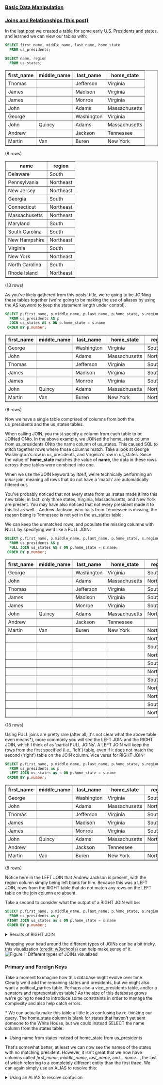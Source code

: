 ### [Basic Data Manipulation](https://aeryck.com/post:9)
### [Joins and Relationships (this post)](https://aeryck.com/post:10)

In the [last post](https://aeryck.com/post:9) we created a table for some early
U.S. Presidents and states, and learned we can view our tables with:

```sql
SELECT first_name, middle_name, last_name, home_state
  FROM us_presidents;

SELECT name, region
  FROM us_states;
```

<table border="1">
  <tr>
    <th align="center">first_name</th>
    <th align="center">middle_name</th>
    <th align="center">last_name</th>
    <th align="center">home_state</th>
  </tr>
  <tr valign="top">
    <td align="left">Thomas</td>
    <td align="left">&nbsp; </td>
    <td align="left">Jefferson</td>
    <td align="left">Virginia</td>
  </tr>
  <tr valign="top">
    <td align="left">James</td>
    <td align="left">&nbsp; </td>
    <td align="left">Madison</td>
    <td align="left">Virginia</td>
  </tr>
  <tr valign="top">
    <td align="left">James</td>
    <td align="left">&nbsp; </td>
    <td align="left">Monroe</td>
    <td align="left">Virginia</td>
  </tr>
  <tr valign="top">
    <td align="left">John</td>
    <td align="left">&nbsp; </td>
    <td align="left">Adams</td>
    <td align="left">Massachusetts</td>
  </tr>
  <tr valign="top">
    <td align="left">George</td>
    <td align="left">&nbsp; </td>
    <td align="left">Washington</td>
    <td align="left">Virginia</td>
  </tr>
  <tr valign="top">
    <td align="left">John</td>
    <td align="left">Quincy</td>
    <td align="left">Adams</td>
    <td align="left">Massachusetts</td>
  </tr>
  <tr valign="top">
    <td align="left">Andrew</td>
    <td align="left">&nbsp; </td>
    <td align="left">Jackson</td>
    <td align="left">Tennessee</td>
  </tr>
  <tr valign="top">
    <td align="left">Martin</td>
    <td align="left">Van</td>
    <td align="left">Buren</td>
    <td align="left">New York</td>
  </tr>
</table>
<p>(8 rows)<br />
</p>

<table border="1">
  <tr>
    <th align="center">name</th>
    <th align="center">region</th>
  </tr>
  <tr valign="top">
    <td align="left">Delaware</td>
    <td align="left">South</td>
  </tr>
  <tr valign="top">
    <td align="left">Pennsylvania</td>
    <td align="left">Northeast</td>
  </tr>
  <tr valign="top">
    <td align="left">New Jersey</td>
    <td align="left">Northeast</td>
  </tr>
  <tr valign="top">
    <td align="left">Georgia</td>
    <td align="left">South</td>
  </tr>
  <tr valign="top">
    <td align="left">Connecticut</td>
    <td align="left">Northeast</td>
  </tr>
  <tr valign="top">
    <td align="left">Massachusetts</td>
    <td align="left">Northeast</td>
  </tr>
  <tr valign="top">
    <td align="left">Maryland</td>
    <td align="left">South</td>
  </tr>
  <tr valign="top">
    <td align="left">South Carolina</td>
    <td align="left">South</td>
  </tr>
  <tr valign="top">
    <td align="left">New Hampshire</td>
    <td align="left">Northeast</td>
  </tr>
  <tr valign="top">
    <td align="left">Virginia</td>
    <td align="left">South</td>
  </tr>
  <tr valign="top">
    <td align="left">New York</td>
    <td align="left">Northeast</td>
  </tr>
  <tr valign="top">
    <td align="left">North Carolina</td>
    <td align="left">South</td>
  </tr>
  <tr valign="top">
    <td align="left">Rhode Island</td>
    <td align="left">Northeast</td>
  </tr>
</table>
<p>(13 rows)<br />
</p>

As you've likely gathered from this posts' title, we're going to be JOINing
these tables together (we're going to be making the use of aliases by using the
AS keyword to keep the statement length under control).

```sql
SELECT p.first_name, p.middle_name, p.last_name, p.home_state, s.region
  FROM us_presidents AS p
  JOIN us_states AS s ON p.home_state = s.name
 ORDER BY p.number;
```

<table border="1">
  <tr>
    <th align="center">first_name</th>
    <th align="center">middle_name</th>
    <th align="center">last_name</th>
    <th align="center">home_state</th>
    <th align="center">region</th>
  </tr>
  <tr valign="top">
    <td align="left">George</td>
    <td align="left">&nbsp; </td>
    <td align="left">Washington</td>
    <td align="left">Virginia</td>
    <td align="left">South</td>
  </tr>
  <tr valign="top">
    <td align="left">John</td>
    <td align="left">&nbsp; </td>
    <td align="left">Adams</td>
    <td align="left">Massachusetts</td>
    <td align="left">Northeast</td>
  </tr>
  <tr valign="top">
    <td align="left">Thomas</td>
    <td align="left">&nbsp; </td>
    <td align="left">Jefferson</td>
    <td align="left">Virginia</td>
    <td align="left">South</td>
  </tr>
  <tr valign="top">
    <td align="left">James</td>
    <td align="left">&nbsp; </td>
    <td align="left">Madison</td>
    <td align="left">Virginia</td>
    <td align="left">South</td>
  </tr>
  <tr valign="top">
    <td align="left">James</td>
    <td align="left">&nbsp; </td>
    <td align="left">Monroe</td>
    <td align="left">Virginia</td>
    <td align="left">South</td>
  </tr>
  <tr valign="top">
    <td align="left">John</td>
    <td align="left">Quincy</td>
    <td align="left">Adams</td>
    <td align="left">Massachusetts</td>
    <td align="left">Northeast</td>
  </tr>
  <tr valign="top">
    <td align="left">Martin</td>
    <td align="left">Van </td>
    <td align="left">Buren</td>
    <td align="left">New York</td>
    <td align="left">Northeast</td>
  </tr>
</table>
<p>(8 rows)<br />
</p>

Now we have a single table comprised of columns from both the us_presidents and
the us_states tables. 

When calling JOIN, you must specify a column from each table to be JOINed ONto.
In the above example, we JOINed the home_state column from us_presidents ONto
the name column of us_states. This caused SQL to stitch together rows where
those columns match. Take a look at George Washington's row in us_presidents,
and Virginia's row in us_states. Since the value of **home_state** matches the
value of **name**, the data in these rows across these tables were combined into
one. 

When we use the JOIN keyword by itself, we're technically performing an *inner*
join, meaning all rows that do not have a 'match' are automatically filtered
out.

You've probably noticed that not every state from us_states made it into this
new table, in fact, only three states, Virginia, Massachusetts, and New York are
present. You may have also noticed that not every president made it to this list
as well... Andrew Jackson, who hails from Tennessee is missing, the reason being
is Tennessee is not yet in the us_states table. 

We can keep the unmatched rows, and populate the missing columns with NULL by
specifying we'd like a FULL JOIN:

```sql
SELECT p.first_name, p.middle_name, p.last_name, p.home_state, s.region
  FROM us_presidents AS p
  FULL JOIN us_states AS s ON p.home_state = s.name;
 ORDER BY p.number;
```

<table border="1">
  <tr>
    <th align="center">first_name</th>
    <th align="center">middle_name</th>
    <th align="center">last_name</th>
    <th align="center">home_state</th>
    <th align="center">region</th>
  </tr>
  <tr valign="top">
    <td align="left">George</td>
    <td align="left">&nbsp; </td>
    <td align="left">Washington</td>
    <td align="left">Virginia</td>
    <td align="left">South</td>
  </tr>
  <tr valign="top">
    <td align="left">John</td>
    <td align="left">&nbsp; </td>
    <td align="left">Adams</td>
    <td align="left">Massachusetts</td>
    <td align="left">Northeast</td>
  </tr>
  <tr valign="top">
    <td align="left">Thomas</td>
    <td align="left">&nbsp; </td>
    <td align="left">Jefferson</td>
    <td align="left">Virginia</td>
    <td align="left">South</td>
  </tr>
  <tr valign="top">
    <td align="left">James</td>
    <td align="left">&nbsp; </td>
    <td align="left">Madison</td>
    <td align="left">Virginia</td>
    <td align="left">South</td>
  </tr>
  <tr valign="top">
    <td align="left">James</td>
    <td align="left">&nbsp; </td>
    <td align="left">Monroe</td>
    <td align="left">Virginia</td>
    <td align="left">South</td>
  </tr>
  <tr valign="top">
    <td align="left">John</td>
    <td align="left">Quincy</td>
    <td align="left">Adams</td>
    <td align="left">Massachusetts</td>
    <td align="left">Northeast</td>
  </tr>
  <tr valign="top">
    <td align="left">Andrew</td>
    <td align="left">&nbsp; </td>
    <td align="left">Jackson</td>
    <td align="left">Tennessee</td>
    <td align="left">&nbsp; </td>
  </tr>
  <tr valign="top">
    <td align="left">Martin</td>
    <td align="left">Van</td>
    <td align="left">Buren</td>
    <td align="left">New York</td>
    <td align="left">Northeast</td>
  </tr>
  <tr valign="top">
    <td align="left">&nbsp; </td>
    <td align="left">&nbsp; </td>
    <td align="left">&nbsp; </td>
    <td align="left">&nbsp; </td>
    <td align="left">Northeast</td>
  </tr>
  <tr valign="top">
    <td align="left">&nbsp; </td>
    <td align="left">&nbsp; </td>
    <td align="left">&nbsp; </td>
    <td align="left">&nbsp; </td>
    <td align="left">South</td>
  </tr>
  <tr valign="top">
    <td align="left">&nbsp; </td>
    <td align="left">&nbsp; </td>
    <td align="left">&nbsp; </td>
    <td align="left">&nbsp; </td>
    <td align="left">Northeast</td>
  </tr>
  <tr valign="top">
    <td align="left">&nbsp; </td>
    <td align="left">&nbsp; </td>
    <td align="left">&nbsp; </td>
    <td align="left">&nbsp; </td>
    <td align="left">South</td>
  </tr>
  <tr valign="top">
    <td align="left">&nbsp; </td>
    <td align="left">&nbsp; </td>
    <td align="left">&nbsp; </td>
    <td align="left">&nbsp; </td>
    <td align="left">Northeast</td>
  </tr>
  <tr valign="top">
    <td align="left">&nbsp; </td>
    <td align="left">&nbsp; </td>
    <td align="left">&nbsp; </td>
    <td align="left">&nbsp; </td>
    <td align="left">South</td>
  </tr>
  <tr valign="top">
    <td align="left">&nbsp; </td>
    <td align="left">&nbsp; </td>
    <td align="left">&nbsp; </td>
    <td align="left">&nbsp; </td>
    <td align="left">Northeast</td>
  </tr>
  <tr valign="top">
    <td align="left">&nbsp; </td>
    <td align="left">&nbsp; </td>
    <td align="left">&nbsp; </td>
    <td align="left">&nbsp; </td>
    <td align="left">Northeast</td>
  </tr>
  <tr valign="top">
    <td align="left">&nbsp; </td>
    <td align="left">&nbsp; </td>
    <td align="left">&nbsp; </td>
    <td align="left">&nbsp; </td>
    <td align="left">South</td>
  </tr>
  <tr valign="top">
    <td align="left">&nbsp; </td>
    <td align="left">&nbsp; </td>
    <td align="left">&nbsp; </td>
    <td align="left">&nbsp; </td>
    <td align="left">Northeast</td>
  </tr>
</table>
<p>(18 rows)<br />
</p>

Using FULL joins are pretty rare (after all, it's not clear what the above table
even means\*), more commonly you will see the LEFT JOIN and the RIGHT JOIN, which
I think of as 'partial FULL JOINs'. A LEFT JOIN will keep the rows from the
first specified (i.e., 'left') table, even if it does not match the second
('right') table on the JOIN column. Vice versa for RIGHT JOIN:

```sql
SELECT p.first_name, p.middle_name, p.last_name, p.home_state, s.region
  FROM us_presidents as p
  LEFT JOIN us_states as s ON p.home_state = s.name
 ORDER BY p.number;
```

<table border="1">
  <tr>
    <th align="center">first_name</th>
    <th align="center">middle_name</th>
    <th align="center">last_name</th>
    <th align="center">home_state</th>
    <th align="center">region</th>
  </tr>
  <tr valign="top">
    <td align="left">George</td>
    <td align="left">&nbsp; </td>
    <td align="left">Washington</td>
    <td align="left">Virginia</td>
    <td align="left">South</td>
  </tr>
  <tr valign="top">
    <td align="left">John</td>
    <td align="left">&nbsp; </td>
    <td align="left">Adams</td>
    <td align="left">Massachusetts</td>
    <td align="left">Northeast</td>
  </tr>
  <tr valign="top">
    <td align="left">Thomas</td>
    <td align="left">&nbsp; </td>
    <td align="left">Jefferson</td>
    <td align="left">Virginia</td>
    <td align="left">South</td>
  </tr>
  <tr valign="top">
    <td align="left">James</td>
    <td align="left">&nbsp; </td>
    <td align="left">Madison</td>
    <td align="left">Virginia</td>
    <td align="left">South</td>
  </tr>
  <tr valign="top">
    <td align="left">James</td>
    <td align="left">&nbsp; </td>
    <td align="left">Monroe</td>
    <td align="left">Virginia</td>
    <td align="left">South</td>
  </tr>
  <tr valign="top">
    <td align="left">John</td>
    <td align="left">Quincy</td>
    <td align="left">Adams</td>
    <td align="left">Massachusetts</td>
    <td align="left">Northeast</td>
  </tr>
  <tr valign="top">
    <td align="left">Andrew</td>
    <td align="left">&nbsp; </td>
    <td align="left">Jackson</td>
    <td align="left">Tennessee</td>
    <td align="left">&nbsp; </td>
  </tr>
  <tr valign="top">
    <td align="left">Martin</td>
    <td align="left">Van</td>
    <td align="left">Buren</td>
    <td align="left">New York</td>
    <td align="left">Northeast</td>
  </tr>
</table>
<p>(8 rows)<br />
</p>

Notice here in the LEFT JOIN that Andrew Jackson is present, with the region
column simply being left blank for him. Because this was a LEFT JOIN, rows from
the RIGHT table that do not match any rows on the LEFT table on the join column
are absent.

Take a second to consider what the output of a RIGHT JOIN will be:

```sql
SELECT p.first_name, p.middle_name, p.last_name, p.home_state, s.region
  FROM us_presidents as p
 RIGHT JOIN us_states as s ON p.home_state = s.name
 ORDER BY p.number;
```

<details>
<summary>Results of RIGHT JOIN</summary>
<table border="1">
  <tr>
    <th align="center">first_name</th>
    <th align="center">middle_name</th>
    <th align="center">last_name</th>
    <th align="center">home_state</th>
    <th align="center">region</th>
  </tr>
  <tr valign="top">
    <td align="left">George</td>
    <td align="left">&nbsp; </td>
    <td align="left">Washington</td>
    <td align="left">Virginia</td>
    <td align="left">South</td>
  </tr>
  <tr valign="top">
    <td align="left">John</td>
    <td align="left">&nbsp; </td>
    <td align="left">Adams</td>
    <td align="left">Massachusetts</td>
    <td align="left">Northeast</td>
  </tr>
  <tr valign="top">
    <td align="left">Thomas</td>
    <td align="left">&nbsp; </td>
    <td align="left">Jefferson</td>
    <td align="left">Virginia</td>
    <td align="left">South</td>
  </tr>
  <tr valign="top">
    <td align="left">James</td>
    <td align="left">&nbsp; </td>
    <td align="left">Madison</td>
    <td align="left">Virginia</td>
    <td align="left">South</td>
  </tr>
  <tr valign="top">
    <td align="left">James</td>
    <td align="left">&nbsp; </td>
    <td align="left">Monroe</td>
    <td align="left">Virginia</td>
    <td align="left">South</td>
  </tr>
  <tr valign="top">
    <td align="left">John</td>
    <td align="left">Quincy</td>
    <td align="left">Adams</td>
    <td align="left">Massachusetts</td>
    <td align="left">Northeast</td>
  </tr>
  <tr valign="top">
    <td align="left">Martin</td>
    <td align="left">Van</td>
    <td align="left">Buren</td>
    <td align="left">New York</td>
    <td align="left">Northeast</td>
  </tr>
  <tr valign="top">
    <td align="left">&nbsp; </td>
    <td align="left">&nbsp; </td>
    <td align="left">&nbsp; </td>
    <td align="left">&nbsp; </td>
    <td align="left">South</td>
  </tr>
  <tr valign="top">
    <td align="left">&nbsp; </td>
    <td align="left">&nbsp; </td>
    <td align="left">&nbsp; </td>
    <td align="left">&nbsp; </td>
    <td align="left">Northeast</td>
  </tr>
  <tr valign="top">
    <td align="left">&nbsp; </td>
    <td align="left">&nbsp; </td>
    <td align="left">&nbsp; </td>
    <td align="left">&nbsp; </td>
    <td align="left">Northeast</td>
  </tr>
  <tr valign="top">
    <td align="left">&nbsp; </td>
    <td align="left">&nbsp; </td>
    <td align="left">&nbsp; </td>
    <td align="left">&nbsp; </td>
    <td align="left">Northeast</td>
  </tr>
  <tr valign="top">
    <td align="left">&nbsp; </td>
    <td align="left">&nbsp; </td>
    <td align="left">&nbsp; </td>
    <td align="left">&nbsp; </td>
    <td align="left">Northeast</td>
  </tr>
  <tr valign="top">
    <td align="left">&nbsp; </td>
    <td align="left">&nbsp; </td>
    <td align="left">&nbsp; </td>
    <td align="left">&nbsp; </td>
    <td align="left">South</td>
  </tr>
  <tr valign="top">
    <td align="left">&nbsp; </td>
    <td align="left">&nbsp; </td>
    <td align="left">&nbsp; </td>
    <td align="left">&nbsp; </td>
    <td align="left">Northeast</td>
  </tr>
  <tr valign="top">
    <td align="left">&nbsp; </td>
    <td align="left">&nbsp; </td>
    <td align="left">&nbsp; </td>
    <td align="left">&nbsp; </td>
    <td align="left">South</td>
  </tr>
  <tr valign="top">
    <td align="left">&nbsp; </td>
    <td align="left">&nbsp; </td>
    <td align="left">&nbsp; </td>
    <td align="left">&nbsp; </td>
    <td align="left">South</td>
  </tr>
  <tr valign="top">
    <td align="left">&nbsp; </td>
    <td align="left">&nbsp; </td>
    <td align="left">&nbsp; </td>
    <td align="left">&nbsp; </td>
    <td align="left">Northeast</td>
  </tr>
</table>
<p>(17 rows)<br />
</p>

The results are the same as the FULL JOIN above, except Andrew Jackson is
missing, as that was the only row from the LEFT table that did not have a match
ON the JOIN column.
</details>

Wrapping your head around the different types of JOINs can be a bit tricky, this
visualization ([credit: w3schools](https://www.w3schools.com/sql/sql_join.asp))
can help make sense of it.
![Figure 1: Different types of JOINs
visualized](/static/images/databases/sql/joins_and_relationships/1.png "Figure
1: Different types of JOINs visualized")

### Primary and Foreign Keys
Take a moment to imagine how this database might evolve over time. Clearly we'd
add the remaining states and presidents, but we might also want a
political_parties table. Perhaps also a vice_presidents table, and/or a senators
and representatives table? As the size of this database grows we're going to
need to introduce some constraints in order to manage the complexity and also
help catch errors.

\* We can actually make this table a little less confusing by re-thinking our
query. The home_state column is blank for states that haven't yet sent someone
to the White House, but we could instead SELECT the name column from the states
table:

<details>
<summary>Using name from states instead of home_state from
us_presidents</summary>

```sql
SELECT p.first_name, p.middle_name, p.last_name, s.name, s.region
  FROM us_presidents as p
  FULL JOIN us_states as s ON p.home_state = s.name
 ORDER BY p.number;
```

<table border="1">
  <tr>
    <th align="center">first_name</th>
    <th align="center">middle_name</th>
    <th align="center">last_name</th>
    <th align="center">name</th>
    <th align="center">region</th>
  </tr>
  <tr valign="top">
    <td align="left">George</td>
    <td align="left">&nbsp; </td>
    <td align="left">Washington</td>
    <td align="left">Virginia</td>
    <td align="left">South</td>
  </tr>
  <tr valign="top">
    <td align="left">John</td>
    <td align="left">&nbsp; </td>
    <td align="left">Adams</td>
    <td align="left">Massachusetts</td>
    <td align="left">Northeast</td>
  </tr>
  <tr valign="top">
    <td align="left">Thomas</td>
    <td align="left">&nbsp; </td>
    <td align="left">Jefferson</td>
    <td align="left">Virginia</td>
    <td align="left">South</td>
  </tr>
  <tr valign="top">
    <td align="left">James</td>
    <td align="left">&nbsp; </td>
    <td align="left">Madison</td>
    <td align="left">Virginia</td>
    <td align="left">South</td>
  </tr>
  <tr valign="top">
    <td align="left">James</td>
    <td align="left">&nbsp; </td>
    <td align="left">Monroe</td>
    <td align="left">Virginia</td>
    <td align="left">South</td>
  </tr>
  <tr valign="top">
    <td align="left">John</td>
    <td align="left">Quincy</td>
    <td align="left">Adams</td>
    <td align="left">Massachusetts</td>
    <td align="left">Northeast</td>
  </tr>
  <tr valign="top">
    <td align="left">Andrew</td>
    <td align="left">&nbsp; </td>
    <td align="left">Jackson</td>
    <td align="left">&nbsp; </td>
    <td align="left">&nbsp; </td>
  </tr>
  <tr valign="top">
    <td align="left">Martin</td>
    <td align="left">Van</td>
    <td align="left">Buren</td>
    <td align="left">New York</td>
    <td align="left">Northeast</td>
  </tr>
  <tr valign="top">
    <td align="left">&nbsp; </td>
    <td align="left">&nbsp; </td>
    <td align="left">&nbsp; </td>
    <td align="left">New Hampshire</td>
    <td align="left">Northeast</td>
  </tr>
  <tr valign="top">
    <td align="left">&nbsp; </td>
    <td align="left">&nbsp; </td>
    <td align="left">&nbsp; </td>
    <td align="left">Maryland</td>
    <td align="left">South</td>
  </tr>
  <tr valign="top">
    <td align="left">&nbsp; </td>
    <td align="left">&nbsp; </td>
    <td align="left">&nbsp; </td>
    <td align="left">Connecticut</td>
    <td align="left">Northeast</td>
  </tr>
  <tr valign="top">
    <td align="left">&nbsp; </td>
    <td align="left">&nbsp; </td>
    <td align="left">&nbsp; </td>
    <td align="left">Georgia</td>
    <td align="left">South</td>
  </tr>
  <tr valign="top">
    <td align="left">&nbsp; </td>
    <td align="left">&nbsp; </td>
    <td align="left">&nbsp; </td>
    <td align="left">New Jersey</td>
    <td align="left">Northeast</td>
  </tr>
  <tr valign="top">
    <td align="left">&nbsp; </td>
    <td align="left">&nbsp; </td>
    <td align="left">&nbsp; </td>
    <td align="left">North Carolina</td>
    <td align="left">South</td>
  </tr>
  <tr valign="top">
    <td align="left">&nbsp; </td>
    <td align="left">&nbsp; </td>
    <td align="left">&nbsp; </td>
    <td align="left">Rhode Island</td>
    <td align="left">Northeast</td>
  </tr>
  <tr valign="top">
    <td align="left">&nbsp; </td>
    <td align="left">&nbsp; </td>
    <td align="left">&nbsp; </td>
    <td align="left">Delaware</td>
    <td align="left">Northeast</td>
  </tr>
  <tr valign="top">
    <td align="left">&nbsp; </td>
    <td align="left">&nbsp; </td>
    <td align="left">&nbsp; </td>
    <td align="left">South Carolina</td>
    <td align="left">South</td>
  </tr>
  <tr valign="top">
    <td align="left">&nbsp; </td>
    <td align="left">&nbsp; </td>
    <td align="left">&nbsp; </td>
    <td align="left">Pennsylvania</td>
    <td align="left">Northeast</td>
  </tr>
</table>
<p>(18 rows)<br />
</p>

</details>

That's somewhat better, at least we can now see the names of the states with no
matching president. However, it isn't great that we now have columns called
*first_name*, *middle_name*, *last_name*, and... *name*..., the last of which
referring to a completely different entity than the first three. We can again
simply use an ALIAS to resolve this:

<details>
<summary>Using an ALIAS to resolve confusion</summary>

```sql
SELECT p.first_name, p.middle_name, p.last_name, s.name AS state, s.region
  FROM us_presidents as p
  FULL JOIN us_states as s ON p.home_state = s.name
 ORDER BY p.number;
```

<table border="1">
  <tr>
    <th align="center">first_name</th>
    <th align="center">middle_name</th>
    <th align="center">last_name</th>
    <th align="center">state</th>
    <th align="center">region</th>
  </tr>
  <tr valign="top">
    <td align="left">George</td>
    <td align="left">&nbsp; </td>
    <td align="left">Washington</td>
    <td align="left">Virginia</td>
    <td align="left">South</td>
  </tr>
  <tr valign="top">
    <td align="left">John</td>
    <td align="left">&nbsp; </td>
    <td align="left">Adams</td>
    <td align="left">Massachusetts</td>
    <td align="left">Northeast</td>
  </tr>
  <tr valign="top">
    <td align="left">Thomas</td>
    <td align="left">&nbsp; </td>
    <td align="left">Jefferson</td>
    <td align="left">Virginia</td>
    <td align="left">South</td>
  </tr>
  <tr valign="top">
    <td align="left">James</td>
    <td align="left">&nbsp; </td>
    <td align="left">Madison</td>
    <td align="left">Virginia</td>
    <td align="left">South</td>
  </tr>
  <tr valign="top">
    <td align="left">James</td>
    <td align="left">&nbsp; </td>
    <td align="left">Monroe</td>
    <td align="left">Virginia</td>
    <td align="left">South</td>
  </tr>
  <tr valign="top">
    <td align="left">John</td>
    <td align="left">Quincy</td>
    <td align="left">Adams</td>
    <td align="left">Massachusetts</td>
    <td align="left">Northeast</td>
  </tr>
  <tr valign="top">
    <td align="left">Andrew</td>
    <td align="left">&nbsp; </td>
    <td align="left">Jackson</td>
    <td align="left">&nbsp; </td>
    <td align="left">&nbsp; </td>
  </tr>
  <tr valign="top">
    <td align="left">Martin</td>
    <td align="left">Van</td>
    <td align="left">Buren</td>
    <td align="left">New York</td>
    <td align="left">Northeast</td>
  </tr>
  <tr valign="top">
    <td align="left">&nbsp; </td>
    <td align="left">&nbsp; </td>
    <td align="left">&nbsp; </td>
    <td align="left">New Hampshire</td>
    <td align="left">Northeast</td>
  </tr>
  <tr valign="top">
    <td align="left">&nbsp; </td>
    <td align="left">&nbsp; </td>
    <td align="left">&nbsp; </td>
    <td align="left">Maryland</td>
    <td align="left">South</td>
  </tr>
  <tr valign="top">
    <td align="left">&nbsp; </td>
    <td align="left">&nbsp; </td>
    <td align="left">&nbsp; </td>
    <td align="left">Connecticut</td>
    <td align="left">Northeast</td>
  </tr>
  <tr valign="top">
    <td align="left">&nbsp; </td>
    <td align="left">&nbsp; </td>
    <td align="left">&nbsp; </td>
    <td align="left">Georgia</td>
    <td align="left">South</td>
  </tr>
  <tr valign="top">
    <td align="left">&nbsp; </td>
    <td align="left">&nbsp; </td>
    <td align="left">&nbsp; </td>
    <td align="left">New Jersey</td>
    <td align="left">Northeast</td>
  </tr>
  <tr valign="top">
    <td align="left">&nbsp; </td>
    <td align="left">&nbsp; </td>
    <td align="left">&nbsp; </td>
    <td align="left">North Carolina</td>
    <td align="left">South</td>
  </tr>
  <tr valign="top">
    <td align="left">&nbsp; </td>
    <td align="left">&nbsp; </td>
    <td align="left">&nbsp; </td>
    <td align="left">Rhode Island</td>
    <td align="left">Northeast</td>
  </tr>
  <tr valign="top">
    <td align="left">&nbsp; </td>
    <td align="left">&nbsp; </td>
    <td align="left">&nbsp; </td>
    <td align="left">Delaware</td>
    <td align="left">Northeast</td>
  </tr>
  <tr valign="top">
    <td align="left">&nbsp; </td>
    <td align="left">&nbsp; </td>
    <td align="left">&nbsp; </td>
    <td align="left">South Carolina</td>
    <td align="left">South</td>
  </tr>
  <tr valign="top">
    <td align="left">&nbsp; </td>
    <td align="left">&nbsp; </td>
    <td align="left">&nbsp; </td>
    <td align="left">Pennsylvania</td>
    <td align="left">Northeast</td>
  </tr>
</table>
<p>(18 rows)<br />
</p>

</details>
